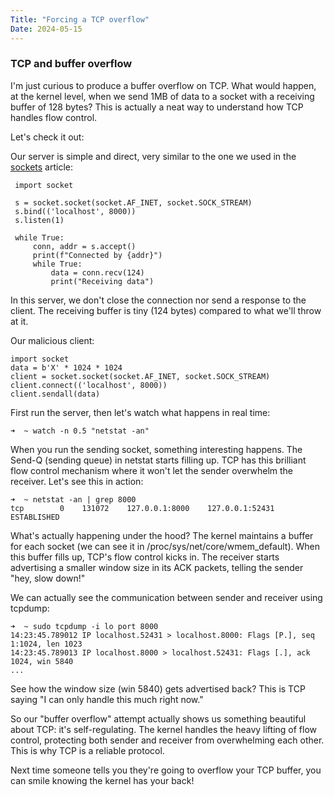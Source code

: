 ```yaml
---
Title: "Forcing a TCP overflow"
Date: 2024-05-15
---
```


### TCP and buffer overflow

I'm just curious to produce a buffer overflow on TCP. What would happen, at the kernel level, when we send 1MB of data to a socket with a receiving buffer of 128 bytes? This is actually a neat way to understand how TCP handles flow control.

Let's check it out:

Our server is simple and direct, very similar to the one we used in the [sockets] article:

```
 import socket

 s = socket.socket(socket.AF_INET, socket.SOCK_STREAM)
 s.bind(('localhost', 8000))
 s.listen(1)

 while True:
     conn, addr = s.accept()
     print(f"Connected by {addr}")
     while True:
         data = conn.recv(124)
         print("Receiving data")
```

In this server, we don't close the connection nor send a response to the client. The receiving buffer is tiny (124 bytes) compared to what we'll throw at it.

Our malicious client:

```
import socket
data = b'X' * 1024 * 1024  
client = socket.socket(socket.AF_INET, socket.SOCK_STREAM)
client.connect(('localhost', 8000))
client.sendall(data)
```

First run the server, then let's watch what happens in real time:

```
➜  ~ watch -n 0.5 "netstat -an"
```

When you run the sending socket, something interesting happens. The Send-Q (sending queue) in netstat starts filling up. TCP has this brilliant flow control mechanism where it won't let the sender overwhelm the receiver. Let's see this in action:

```
➜  ~ netstat -an | grep 8000
tcp        0    131072    127.0.0.1:8000    127.0.0.1:52431    ESTABLISHED
```

What's actually happening under the hood? The kernel maintains a buffer for each socket (we can see it in /proc/sys/net/core/wmem_default). When this buffer fills up, TCP's flow control kicks in. The receiver starts advertising a smaller window size in its ACK packets, telling the sender "hey, slow down!"

We can actually see the communication between sender and receiver using tcpdump:

```
➜  ~ sudo tcpdump -i lo port 8000
14:23:45.789012 IP localhost.52431 > localhost.8000: Flags [P.], seq 1:1024, len 1023
14:23:45.789013 IP localhost.8000 > localhost.52431: Flags [.], ack 1024, win 5840
...
```

See how the window size (win 5840) gets advertised back? This is TCP saying "I can only handle this much right now."

So our "buffer overflow" attempt actually shows us something beautiful about TCP: it's self-regulating. The kernel handles the heavy lifting of flow control, protecting both sender and receiver from overwhelming each other. This is why TCP is a reliable protocol.

Next time someone tells you they're going to overflow your TCP buffer, you can smile knowing the kernel has your back!


[sockets]: sockets
